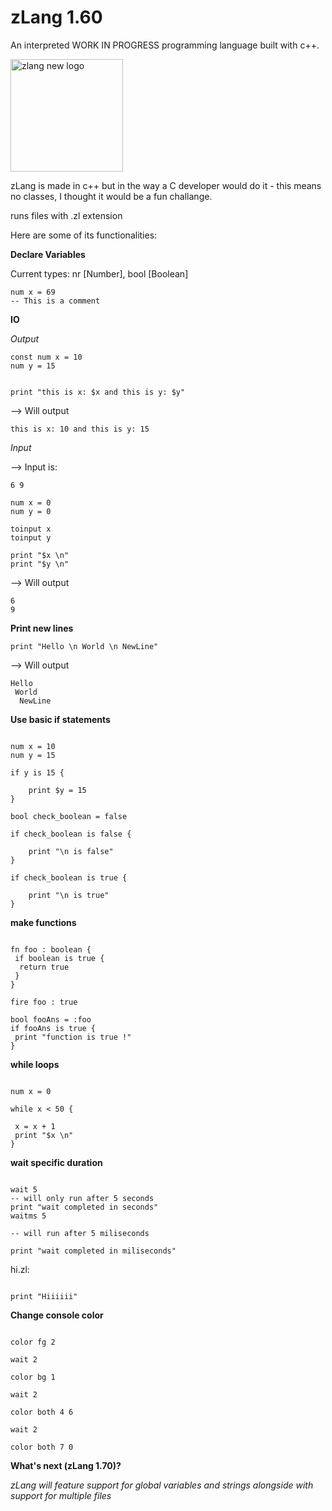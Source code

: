 # zLang 1.60
An interpreted WORK IN PROGRESS programming language built with c++.

<img width="180" height="180" alt="zlang new logo" src="https://github.com/user-attachments/assets/286edec4-df89-4247-b956-8d699d36149b" />

zLang is made in c++ but in the way a C developer would do it - this means no classes, I thought it would be a fun challange.

runs files with .zl extension

Here are some of its functionalities:

**Declare Variables**

Current types: nr [Number], bool [Boolean]

```zLang
num x = 69
-- This is a comment
```

**IO**

*Output*

```zLang
const num x = 10
num y = 15


print "this is x: $x and this is y: $y"
```

--> Will output

```zLang
this is x: 10 and this is y: 15
```

*Input*

--> Input is: 
```
6 9 
```

```zLang
num x = 0
num y = 0

toinput x
toinput y

print "$x \n"
print "$y \n"
```

--> Will output

```zLang
6
9
```

**Print new lines**

```zlang 
print "Hello \n World \n NewLine"
```
--> Will output

```zLang
Hello
 World
  NewLine
```

**Use basic if statements**

```zLang

num x = 10
num y = 15

if y is 15 {

    print $y = 15
} 

bool check_boolean = false

if check_boolean is false {

    print "\n is false"
}

if check_boolean is true {

    print "\n is true"
}

```

**make functions**

```zLang

fn foo : boolean {
 if boolean is true {
  return true
 }
}

fire foo : true

bool fooAns = :foo
if fooAns is true {
 print "function is true !"
}

```

**while loops**

```zLang

num x = 0

while x < 50 {

 x = x + 1
 print "$x \n"
}
```


**wait specific duration**

```zLang

wait 5
-- will only run after 5 seconds
print "wait completed in seconds"
waitms 5

-- will run after 5 miliseconds

print "wait completed in miliseconds"
```

hi.zl:

```zLang

print "Hiiiiii"
```

**Change console color**

```zLang

color fg 2

wait 2

color bg 1

wait 2

color both 4 6

wait 2

color both 7 0

```


**What's next (zLang 1.70)?**

*zLang will feature support for global variables and strings alongside with support for multiple files*

